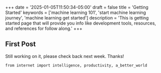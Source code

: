 +++
date = '2025-01-05T11:50:34-05:00'
draft = false
title = 'Getting Started'
keywords = ['machine learning 101', 'start machine learning journey', 'machine learning get started']
description = 'This is getting started page that will provide you info like development tools, resources, and references for follow along.'
+++

## First Post
Still working on it, please check back next week. Thanks!

```
from internet import intelligence, productivity, a_better_world
```